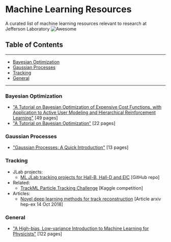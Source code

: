 # Machine Learning Resources
A curated list of machine learning resources relevant to research at Jefferson Laboratory ![Awesome](https://awesome.re/badge.svg)

## Table of Contents
---
- [Bayesian Optimization](#bayesian-optimization)
- [Gaussian Processes](#gaussian-processes)
- [Tracking](#tracking)
- [General](#general)

---

### Bayesian Optimization

- ["A Tutorial on Bayesian Optimization of Expensive Cost Functions, with Application to Active User Modeling and Hierarchical Reinforcement Learning"](https://arxiv.org/abs/1012.2599) [49 pages]
- ["A Tutorial on Bayesian Optimization"](https://arxiv.org/abs/1807.02811) [22 pages]

### Gaussian Processes

- ["Gaussian Processes: A Quick Introduction"](https://arxiv.org/abs/1505.02965) [13 pages]

### Tracking

- JLab projects:
    - [ML JLab tracking projects for Hall-B, Hall-D and EIC](https://github.com/JeffersonLab/trackingML) [GitHub repo]    
- Related:
    - [TrackML Particle Tracking Challenge](https://www.kaggle.com/c/trackml-particle-identification) [Kaggle competition]
- Articles:
    - [Novel deep learning methods for track reconstruction](https://arxiv.org/pdf/1810.06111.pdf) [Article arxiv hep-ex 14 Oct 2018]

### General

- ["A High-bias, Low-variance Introduction to Machine Learning for Physicists"](https://arxiv.org/abs/1803.08823) [122 pages]




